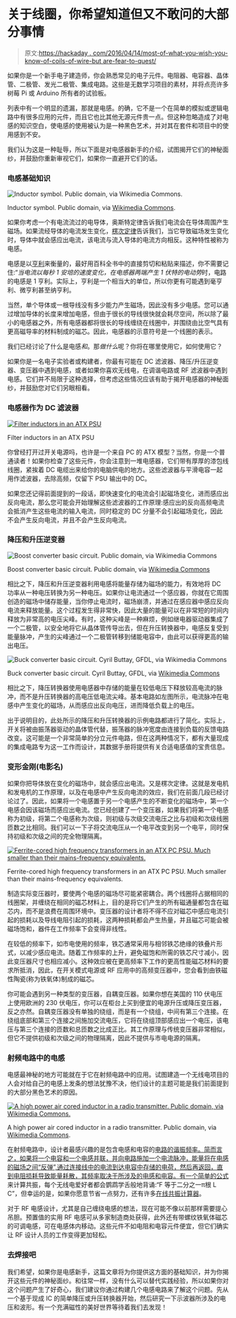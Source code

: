 # 关于线圈，你希望知道但又不敢问的大部分事情

> 原文:[https://hackaday . com/2016/04/14/most-of-what-you-wish-you-know-of-coils-of-wire-but are-fear-to-quest/](https://hackaday.com/2016/04/14/most-of-what-you-wish-you-knew-about-coils-of-wire-but-were-afraid-to-ask/)

如果你是一个新手电子建造师，你会熟悉常见的电子元件。电阻器、电容器、晶体管、二极管、发光二极管、集成电路。这些是无数学习项目的素材，并将点亮许多树莓 Pi 或 Arduino 所有者的试验板。

列表中有一个明显的遗漏，那就是电感。的确，它不是一个在简单的模拟或逻辑电路中有很多应用的元件，而且它也比其他无源元件贵一点。但这种忽略造成了对电感的知识空白，使电感的使用被认为是一种黑色艺术，并对其在套件和项目中的使用感到不安。

我们认为这是一种耻辱，所以下面是对电感器新手的介绍，试图揭开它们的神秘面纱，并鼓励你重新审视它们，如果你一直避开它们的话。

### 电感基础知识

![Inductor symbol. Public domain, via Wikimedia Commons.](../Images/34c0a045edd479c6d3fce5ac90ca1529.png)

Inductor symbol. Public domain, via [Wikimedia Commons](https://commons.wikimedia.org/wiki/File:Inductor.svg).

如果你考虑一个有电流流过的电导体，奥斯特定律告诉我们电流会在导体周围产生磁场。如果流经导体的电流发生变化，[楞次定律](https://en.wikipedia.org/wiki/Lenz%27s_law)告诉我们，当它导致磁场发生变化时，导体中就会感应出电流，该电流与流入导体的电流方向相反。这种特性被称为电感。

电感是以[亨利](https://en.wikipedia.org/wiki/Henry_(unit))来衡量的，最好用百科全书中的直接剪切和粘贴来描述，你不需要记住:“*当电流以每秒 1 安培的速度变化，在电感器两端产生 1 伏特的电动势*时，电路的电感是 1 亨利。实际上，亨利是一个相当大的单位，所以你更有可能遇到毫亨利、微亨利甚至纳亨利。

当然，单个导体或一根导线没有多少能力产生磁场，因此没有多少电感。您可以通过增加导体的长度来增加电感，但由于很长的导线很快就会耗尽空间，所以除了最小的电感器之外，所有电感器都将很长的导线缠绕在线圈中，并围绕由比空气具有更高磁导率的材料制成的磁芯。因此，电感器的示意符号是一个线圈的表示。

我们已经讨论了什么是电感*和*。那*做什么*呢？你将在哪里使用它，如何使用它？

如果你是一名电子实验者或构建者，你最有可能在 DC 滤波器、降压/升压逆变器、变压器中遇到电感，或者如果你喜欢无线电，在调谐电路或 RF 滤波器中遇到电感。它们并不局限于这种选择，但考虑这些情况应该有助于揭开电感器的神秘面纱，并鼓励您对它们另眼相看。

### 电感器作为 DC 滤波器

[![Filter inductors in an ATX PSU](../Images/a30830c32231be84b28917aafed50107.png)](https://hackaday.com/wp-content/uploads/2016/04/filter-inductors.jpg)

Filter inductors in an ATX PSU

你曾经打开过开关电源吗，也许是一个来自 PC 的 ATX 模型？当然，你是一个普通读者！如果你检查了这些元件，你会注意到一堆电感器，它们带有厚厚的漆包线线圈，紧挨着 DC 电缆出来给你的电脑供电的地方。这些滤波器与平滑电容一起用作滤波器，去除高频，仅留下 PSU 输出中的 DC。

如果您还记得前面提到的一段话，即快速变化的电流会引起磁场变化，进而感应出反向电流，那么您可能会开始理解这些滤波器的工作原理:感应出的反向高频电流会抵消产生这些电流的输入电流，同时稳定的 DC 分量不会引起磁场变化，因此不会产生反向电流，并且不会产生反向电流。

### 降压和升压逆变器

![Boost converter basic circuit. Public domain, via Wikimedia Commons](../Images/7bed92d6e9a91b0cd180829b6c39fc2c.png)

Boost converter basic circuit. Public domain, via [Wikimedia Commons](https://commons.wikimedia.org/wiki/File:Boost_circuit_2.png)

相比之下，降压和升压逆变器利用电感将能量存储为磁场的能力，有效地将 DC 功率从一种电压转换为另一种电压。如果你让电流通过一个感应器，你就在它周围创造的磁场中储存能量，当你停止电流时，磁场崩溃，并通过在感应器中感应反向电流来释放能量。这个过程发生得非常快，因此大量的能量可以在非常短的时间内释放为非常高的电压尖峰。有时，这种尖峰是一种麻烦，例如继电器驱动器集成了一个二极管，以安全地将它从晶体管传导出去，但在升压转换器中，电感反复受到能量脉冲，产生的尖峰通过一个二极管转移到储能电容中，由此可以获得更高的输出电压。

![Buck converter basic circuit. Cyril Buttay, GFDL, via Wikimedia Commons](../Images/ee83b7f78caf2e80211d524ea8b06ac7.png)

Buck converter basic circuit. Cyril Buttay, GFDL, via [Wikimedia Commons](https://commons.wikimedia.org/wiki/File:Buck_operating.svg)

相比之下，降压转换器使用电感器中存储的能量在较低电压下释放较高电流的脉冲，而不是升压转换器的高电压低电流尖峰。基本电路如左图所示，电流脉冲在电感中产生变化的磁场，从而感应出反向电压，进而降低负载上的电压。

出于说明目的，此处所示的降压和升压转换器的示例电路都进行了简化。实际上，开关将被由振荡器驱动的晶体管代替，振荡器的脉冲宽度由连接到负载的反馈电路改变。这可能是一个非常简单的分立元件电路，但在这两种情况下，都有大量现成的集成电路专为这一工作而设计，其数据手册将提供有关合适电感值的宝贵信息。

### 变形金刚(电影名)

如果你把导体放在变化的磁场中，就会感应出电流。又是楞次定律。这就是发电机和发电机的工作原理，以及在电感中产生反向电流的效应，我们在前面几段已经讨论过了。因此，如果将一个电感置于另一个电感产生的不断变化的磁场中，第一个电感会因该磁场而感应出电流。您已经创建了一个变压器，如果我们将第一个电感称为初级，将第二个电感称为次级，则初级与次级交流电压之比与初级和次级线圈匝数之比相同。我们可以一下子将交流电压从一个电平改变到另一个电平，同时保持初级和次级之间的完全物理隔离。

[![Ferrite-cored high frequency transformers in an ATX PC PSU. Much smaller than their mains-frequency equivalents.](../Images/2e73faef8d4999791e3aa67f168c3a12.png)](https://hackaday.com/wp-content/uploads/2016/04/smps-transformer.jpg)

Ferrite-cored high frequency transformers in an ATX PC PSU. Much smaller than their mains-frequency equivalents.

制造实际变压器时，要使两个电感的磁场尽可能紧密耦合。两个线圈将占据相同的线圈架，并缠绕在相同的磁芯材料上，目的是将它们产生的所有磁通量都包含在磁芯内，而不是浪费在周围环境中。变压器的设计者将不得不应对磁芯中感应电流引起的损耗以及导线电阻引起的损耗，这两种损耗都会产生热量，并且磁芯可能会被磁场饱和，器件在工作频率下会变得非线性。

在较低的频率下，如市电使用的频率，铁芯通常采用与相邻铁芯绝缘的铁叠片形式，以减少感应电流。随着工作频率的上升，避免磁饱和所需的铁芯尺寸减小，因此变压器尺寸也相应减小。这种效应被在更高频率下工作的更高性能磁芯材料的要求所抵消，因此，在开关模式电源或 RF 应用中的高频变压器中，您会看到由铁磁性陶瓷(称为铁氧体)制成的磁芯。

你可能会遇到另一种类型的变压器，自耦变压器。如果你想在美国的 110 伏电压上使用欧洲的 230 伏电压，你可以在柜台上买到便宜的电源升压或降压变压器，反之亦然。自耦变压器没有单独的绕组，而是有一个绕组，中间有第三个连接。在绕组底部和第三个连接之间施加交流电压，它将在绕组顶部感应出一个电压，该电压与第三个连接的匝数和总匝数之比成正比。其工作原理与传统变压器非常相似，但它不提供初级和次级之间的物理隔离，因此不提供与市电电源的隔离。

### 射频电路中的电感

电感最神秘的地方可能就在于它在射频电路中的应用。试图建造一个无线电项目的人会对给自己的电感上发条的想法犹豫不决，他们设计的主题可能是我们前面提到的大部分黑色艺术的原因。

[![A high power air cored inductor in a radio transmitter. Public domain, via Wikimedia Commons.](../Images/215dab66c5a737388a2e38ed32217424.png)](https://hackaday.com/wp-content/uploads/2016/04/transmitter_tank_inductor.jpg)

A high power air cored inductor in a radio transmitter. Public domain, via [Wikimedia Commons](https://commons.wikimedia.org/wiki/File:Transmitter_tank_inductor.jpg).

在射频电路中，设计者最感兴趣的是包含电感和电容的[电路的谐振频率。简而言之，如果将一个电容和一个电感并联，并向电路施加一个电流脉冲，能量将在电感的磁场之间“反弹”,通过连接线中的电流到达电容中存储的电荷，然后再返回，直到电阻损耗导致能量耗散，其频率取决于所涉及的电感和电容。有一个](https://en.wikipedia.org/wiki/LC_circuit)[简单的公式](https://en.wikipedia.org/wiki/LC_circuit#Resonance)来计算共振，每个无线电爱好者都会鹦鹉学舌般地背诵:“F 等于二分之一π根 L C”，但幸运的是，如果你愿意节省一点努力，还有许多[在线共振计算器](http://www.google.co.uk/search?q=online+lc+resonance+calculator)。

对于 RF 电感设计，尤其是自己缠绕电感的想法，现在可能不像以前那样需要提心吊胆。预置值的实用 RF 电感可从多家制造商处获得，此外还有带螺纹铁氧体磁芯的可调电感，可在电感体内移动。这些元件不如电阻和电容元件便宜，但它们确实让 RF 设计人员的工作变得更加轻松。

### 去焊接吧

我们希望，如果你是电感新手，这篇文章将为你提供这方面的基础知识，并为你揭开这些元件的神秘面纱。和往常一样，没有什么可以替代实践经验，所以如果你对这个问题产生了好奇心，我们建议你通过构建几个电感电路来了解这个问题。先从一个基于现成 IC 的简单降压或升压转换器开始，然后研究一下示波器所涉及的电压和波形。有一个充满磁性的美好世界等待着我们去发现！